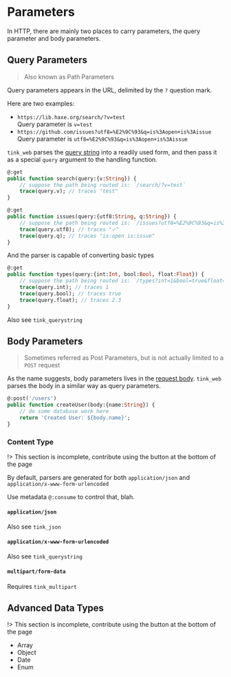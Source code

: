 # Parameters

In HTTP, there are mainly two places to carry parameters, the query parameter and body parameters.

## Query Parameters

> Also known as Path Parameters

Query parameters appears in the URL, delimited by the `?` question mark.

Here are two examples:

- `https://lib.haxe.org/search/?v=test`  
  Query parameter is `v=test`
- `https://github.com/issues?utf8=%E2%9C%93&q=is%3Aopen+is%3Aissue`  
  Query parameter is `utf8=%E2%9C%93&q=is%3Aopen+is%3Aissue`
  
`tink_web` parses the [query string](https://en.wikipedia.org/wiki/Query_string) into a readily used form,
and then pass it as a special `query` argument to the handling function.

```haxe
@:get
public function search(query:{v:String}) {
	// suppose the path being routed is: `/search/?v=test`
	trace(query.v); // traces "test"
}

@:get
public function issues(query:{utf8:String, q:String}) {
	// suppose the path being routed is: `/issues?utf8=%E2%9C%93&q=is%3Aopen+is%3Aissue`
	trace(query.utf8); // traces "✓"
	trace(query.q); // traces "is:open is:issue"
}
```

And the parser is capable of converting basic types

```haxe
@:get
public function types(query:{int:Int, bool:Bool, float:Float}) {
	// suppose the path being routed is: `/types?int=1&bool=true&float=2.3`
	trace(query.int); // traces 1
	trace(query.bool); // traces true
	trace(query.float); // traces 2.3
}
```

Also see `tink_querystring`

## Body Parameters

> Sometimes referred as Post Parameters, but is not actually limited to a `POST` request

As the name suggests, body parameters lives in the [request body](#todo-link-to-tink-http).
`tink_web` parses the body in a similar way as query parameters.

```haxe
@:post('/users')
public function createUser(body:{name:String}) {
	// do some database work here
	return 'Created User: ${body.name}';
}
```

### Content Type

!> This section is incomplete, contribute using the button at the bottom of the page

By default, parsers are generated for both `application/json` and `application/x-www-form-urlencoded`

Use metadata `@:consume` to control that, blah.

#### `application/json`
Also see `tink_json`
  
#### `application/x-www-form-urlencoded`
Also see `tink_querystring`

#### `multipart/form-data`

Requires `tink_multipart`

## Advanced Data Types

!> This section is incomplete, contribute using the button at the bottom of the page

- Array
- Object
- Date
- Enum